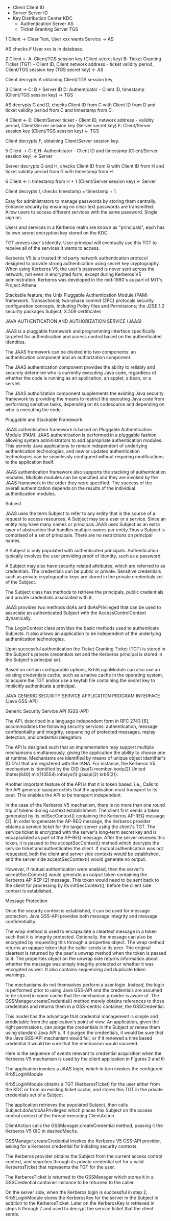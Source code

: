 - Client Client ID
- Server Server ID
- Key Distribution Center KDC
  - Authentication Server AS
  - Ticket Granting Server TGS

1 Client -> Clear Text, User xxx wants Service -> AS

AS checks if User xxx is in database.

2 Client <- A: Client/TGS session key (Client secret key) B: Ticket Granting Ticket (TGT) - Client ID,
Client network address - ticket validity period, Client/TGS session key (TGS secret key) <- AS

Client decrypts A obtaining Client/TGS session key.

3 Client -> C: B + Server ID D: Authenticator - Client ID, timestamp (Client/TGS session key) -> TGS

AS decrypts C and D, checks Client ID from C with Client ID from D and ticket validity period from C and timestamp from D.

4 Client <- E: Client/Server ticket - Client ID, network address - validity period, Client/Server session key (Server secret key) 
F: Client/Server session key (Client/TGS session key) <- TGS

Client decrypts F, obtaining Client/Server session key.

5 Client -> G: E H: Authenticator - Client ID and timestamp (Client/Server session key) -> Server

Server decrypts G and H, checks Client ID from G with Client ID from H and ticket validity period from G with timestamp from H.

6 Client <- I: timestamp from H + 1 (Client/Server session key) <- Server

Client decrypts I, checks timestamp = timestamp + 1.

Easy for administrators to manage passwords by storing them centrally. Enhance security by ensuring no 
clear text passwords are transmitted. Allow users to access different services with the same password. Single sign on.

Users and services in a Kerberos realm are known as "principals", each has its own secret 
encryption key stored on the KDC.

TGT proves user's identity.
User principal will eventually use this TGT to receive all of the services it wants to access.

Kerberos V5 is a trusted third party network authentication protocol designed to provide 
strong authentication using secret key cryptography. When using Kerberos V5, the user's 
password is never sent across the network, not even in encrypted form, except during 
Kerberos V5 administration. Kerberos was developed in the mid-1980's as part of MIT's 
Project Athena.

Stackable feature; the Unix Pluggable Authentication Module (PAM) framework.
Transactional; two-phase commit (2PC) protocals
security configuration concepts, including Policy files and Permissions; the J2SE 1.2 security packages
Subject; X.509 certificates

JAVA AUTHENTICATION AND AUTHORIZATION SERVICE (JAAS)

JAAS is a pluggable framework and programming interface specifically targeted for 
authentication and access control based on the authenticated identities.

The JAAS framework can be divided into two components: an authentication component and an 
authorization component.

The JAAS authentication component provides the ability to reliably and securely determine who 
is currently executing Java code, regardless of whether the code is running as an application, 
an applet, a bean, or a servlet.

The JAAS authorization component supplements the existing Java security framework by providing 
the means to restrict the executing Java code from performing sensitive tasks, depending on its 
codesource and depending on who is executing the code.

Pluggable and Stackable Framework

JAAS authentication framework is based on Pluggable Authentication Module (PAM).
JAAS authentication is performed in a pluggable fashion allowing system administrators to add 
appropriate authentication modules. This permits Java applications to remain independent of 
underlying authentication technologies, and new or updated authentication technologies can be 
seamlessly configured without requiring modifications to the application itself.

JAAS authentication framework also supports the stacking of authentication modules. Multiple modules 
can be specified and they are invoked by the JAAS framework in the order they were specified. The 
success of the overall authentication depends on the results of the individual authentication modules.

Subject

JAAS uses the term Subject to refer to any entity that is the source of a request to access resources. 
A Subject may be a user or a service. Since an entity may have many names or principals JAAS uses 
Subject as an extra layer of abstraction that handles multiple names per entity.Thus a Subject is 
comprised of a set of principals. There are no restrictions on principal names.

A Subject is only populated with authenticated principals. Authentication typically involves the 
user providing proof of identity, such as a password.

A Subject may also have security related attributes, which are referred to as credentials. The 
credentials can be public or private. Sensitive credentials such as private cryptographic keys 
are stored in the private credentials set of the Subject.

The Subject class has methods to retrieve the principals, public credentials and private 
credentials associated with it.

JAAS provides two methods doAs and doAsPrivileged that can be used to associate an authenticated 
Subject with the AccessControlContext dynamically.

The LoginContext class provides the basic methods used to authenticate Subjects. It also allows an 
application to be independent of the underlying authentication technologies.

Upon successful authentication the Ticket Granting Ticket (TGT) is stored in the Subject's private 
credentials set and the Kerberos principal is stored in the Subject's principal set.

Based on certain configurable options, Krb5LoginModule can also use an existing credentials cache, 
such as a native cache in the operating system, to acquire the TGT and/or use a keytab file containing 
the secret key to implicitly authenticate a principal.

JAVA GENERIC SECURITY SERVICE APPLICATION PROGRAM INTERFACE (Java GSS-API)

Generic Security Service API (GSS-API)

The API, described in a language independent form in RFC 2743 [6], accommodates the following security 
services: authentication, message confidentiality and integrity, sequencing of protected messages, replay 
detection, and credential delegation.

The API is designed such that an implementation may support multiple mechanisms simultaneously, giving 
the application the ability to choose one at runtime. Mechanisms are identified by means of unique object 
identifier's (OID's) that are registered with the IANA. For instance, the Kerberos V5 mechanism is 
identified by the OID {iso(1) member-body(2) United States(840) mit(113554) infosys(1) gssapi(2) krb5(2)}.

Another important feature of the API is that it is token based. i.e., Calls to the API generate opaque 
octets that the application must transport to its peer. This enables the API to be transport independent.

In the case of the Kerberos V5 mechanism, there is no more than one round trip of tokens during context 
establishment. The client first sends a token generated by its initSecContext() containing the Kerberos AP-REQ 
message [2]. In order to generate the AP-REQ message, the Kerberos provider obtains a service ticket for the 
target server using the client's TGT. The service ticket is encrypted with the server's long-term secret key and 
is encapsulated as part of the AP-REQ message. After the server receives this token, it is passed to the 
acceptSecContext() method which decrypts the service ticket and authenticates the client. If mutual authentication 
was not requested, both the client and server side contexts would be established, and the server side 
acceptSecContext() would generate no output.

However, if mutual authentication were enabled, then the server's acceptSecContext() would generate an output 
token containing the Kerberos AP-REP [2] message. This token would need to be sent back to the client for 
processing by its initSecContext(), before the client side context is established.

Message Protection

Once the security context is established, it can be used for message protection. Java GSS-API provides both message 
integrity and message confidentiality.

The wrap method is used to encapsulate a cleartext message in a token such that it is integrity protected. Optionally, 
the message can also be encrypted by requesting this through a properties object. The wrap method returns an opaque 
token that the caller sends to its peer. The original cleartext is returned by the peer's unwrap method when the 
token is passed to it. The properties object on the unwrap side returns information about whether the message was 
simply integrity protected or whether it was encrypted as well. It also contains sequencing and duplicate token warnings.

The mechanisms do not themselves perform a user login. Instead, the login is performed prior to using Java GSS-API and 
the credentials are assumed to be stored in some cache that the mechanism provider is aware of. The 
GSSManager.createCredential() method merely obtains references to those credentials and returns them in a GSS-centric 
container, the GSSCredential.

This model has the advantage that credential management is simple and predictable from the application's point of view. 
An application, given the right permissions, can purge the credentials in the Subject or renew them using standard Java 
API's. If it purged the credentials, it would be sure that the Java GSS-API mechanism would fail, or if it renewed a time 
based credential it would be sure that the mechanism would succeed.

Here is the sequence of events relevant to credential acquisition when the Kerberos V5 mechanism is used by the client 
application in Figures 3 and 6:

The application invokes a JAAS login, which in turn invokes the configured Krb5LoginModule

Krb5LoginModule obtains a TGT (KerberosTicket) for the user either from the KDC or from an existing ticket cache, 
and stores this TGT in the private credentials set of a Subject

The application retrieves the populated Subject, then calls Subject.doAs/doAsPrivileged which places this Subject on 
the access control context of the thread executing ClientAction

ClientAction calls the GSSManager.createCredential method, passing it the Kerberos V5 OID in desiredMechs.

GSSManager.createCredential invokes the Kerberos V5 GSS-API provider, asking for a Kerberos credential for initiating 
security contexts.

The Kerberos provider obtains the Subject from the current access control context, and searches through its private 
credential set for a valid KerberosTicket that represents the TGT for the user.

The KerberosTicket is returned to the GSSManager which stores it in a GSSCredential container instance to be returned 
to the caller.

On the server side, when the Kerberos login is successful in step 2, Krb5LoginModule stores the KerberosKey for the 
server in the Subject in addition to the KerberosTicket. Later on the KerberosKey is retrieved in steps 5 through 7 
and used to decrypt the service ticket that the client sends.
